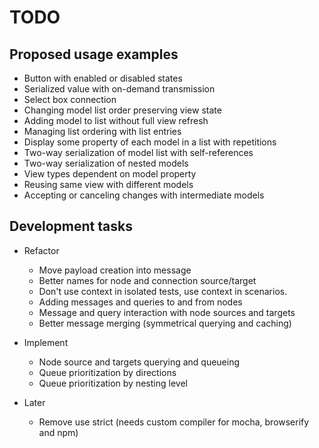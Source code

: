 # TODO


## Proposed usage examples

* Button with enabled or disabled states
* Serialized value with on-demand transmission
* Select box connection
* Changing model list order preserving view state
* Adding model to list without full view refresh
* Managing list ordering with list entries
* Display some property of each model in a list with repetitions
* Two-way serialization of model list with self-references
* Two-way serialization of nested models
* View types dependent on model property
* Reusing same view with different models
* Accepting or canceling changes with intermediate models


## Development tasks

* Refactor
  * Move payload creation into message
  * Better names for node and connection source/target
  * Don't use context in isolated tests, use context in scenarios.
  * Adding messages and queries to and from nodes
  * Message and query interaction with node sources and targets
  * Better message merging (symmetrical querying and caching)

* Implement
  * Node source and targets querying and queueing
  * Queue prioritization by directions
  * Queue prioritization by nesting level

* Later
  * Remove use strict (needs custom compiler for mocha, browserify and npm)
